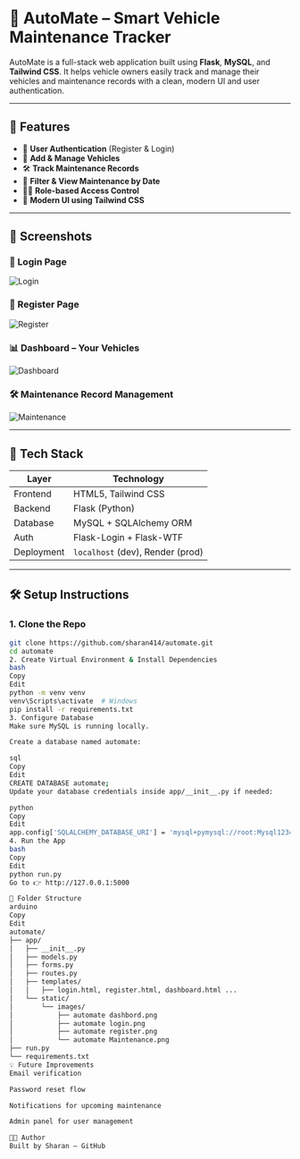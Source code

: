 # 🚗 AutoMate – Smart Vehicle Maintenance Tracker

AutoMate is a full-stack web application built using **Flask**, **MySQL**, and **Tailwind CSS**. It helps vehicle owners easily track and manage their vehicles and maintenance records with a clean, modern UI and user authentication.

---

## 🌟 Features

- 🔐 **User Authentication** (Register & Login)
- 🧾 **Add & Manage Vehicles**
- 🛠️ **Track Maintenance Records**
- 📅 **Filter & View Maintenance by Date**
- 🧑‍💻 **Role-based Access Control**
- 🎨 **Modern UI using Tailwind CSS**

---

## 📸 Screenshots

### 🔐 Login Page
![Login](./app/static/images/automate%20login.png)

### 📝 Register Page
![Register](./app/static/images/automate%20register.png)

### 📊 Dashboard – Your Vehicles
![Dashboard](./app/static/images/automate%20dashbord.png)

### 🛠️ Maintenance Record Management
![Maintenance](./app/static/images/automate%20Maintenance.png)

---

## 🚀 Tech Stack

| Layer      | Technology                  |
|------------|-----------------------------|
| Frontend   | HTML5, Tailwind CSS         |
| Backend    | Flask (Python)              |
| Database   | MySQL + SQLAlchemy ORM      |
| Auth       | Flask-Login + Flask-WTF     |
| Deployment | `localhost` (dev), Render (prod) |

---

## 🛠️ Setup Instructions

### 1. Clone the Repo

```bash
git clone https://github.com/sharan414/automate.git
cd automate
2. Create Virtual Environment & Install Dependencies
bash
Copy
Edit
python -m venv venv
venv\Scripts\activate  # Windows
pip install -r requirements.txt
3. Configure Database
Make sure MySQL is running locally.

Create a database named automate:

sql
Copy
Edit
CREATE DATABASE automate;
Update your database credentials inside app/__init__.py if needed:

python
Copy
Edit
app.config['SQLALCHEMY_DATABASE_URI'] = 'mysql+pymysql://root:Mysql1234@localhost/automate'
4. Run the App
bash
Copy
Edit
python run.py
Go to 👉 http://127.0.0.1:5000

📁 Folder Structure
arduino
Copy
Edit
automate/
├── app/
│   ├── __init__.py
│   ├── models.py
│   ├── forms.py
│   ├── routes.py
│   ├── templates/
│   │   ├── login.html, register.html, dashboard.html ...
│   └── static/
│       └── images/
│           ├── automate dashbord.png
│           ├── automate login.png
│           ├── automate register.png
│           └── automate Maintenance.png
├── run.py
└── requirements.txt
💡 Future Improvements
Email verification

Password reset flow

Notifications for upcoming maintenance

Admin panel for user management

🧑‍💻 Author
Built by Sharan – GitHub

